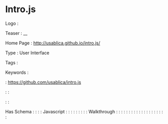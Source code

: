 # Intro.js

Logo
: ![]()

Teaser
: __

Home Page
: http://usablica.github.io/intro.js/

Type
: User Interface

Tags
: 

Keywords
: 

: https://github.com/usablica/intro.js


: 
: 

: 
: 

Has Schema
: 
: 
: 
: Javascript
: 
: 
: 
: 
: 
: 
: 
: 
: Walkthrough
: 
: 
: 
: 
: 
: 
: 
: 
: 
: 
: 
: 
: 
: 
: 
: 
: 
: 
: 
: 
